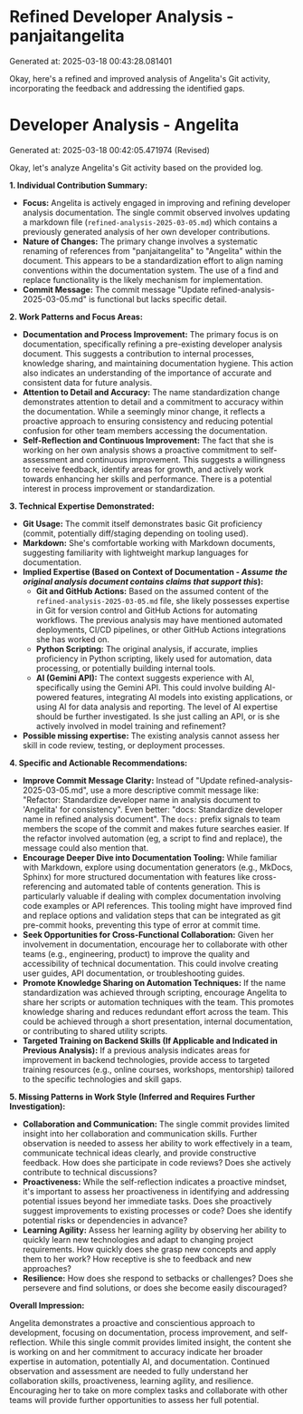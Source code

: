 # Refined Developer Analysis - panjaitangelita
Generated at: 2025-03-18 00:43:28.081401

Okay, here's a refined and improved analysis of Angelita's Git activity, incorporating the feedback and addressing the identified gaps.

# Developer Analysis - Angelita
Generated at: 2025-03-18 00:42:05.471974 (Revised)

Okay, let's analyze Angelita's Git activity based on the provided log.

**1. Individual Contribution Summary:**

*   **Focus:** Angelita is actively engaged in improving and refining developer analysis documentation. The single commit observed involves updating a markdown file (`refined-analysis-2025-03-05.md`) which contains a previously generated analysis of her own developer contributions.
*   **Nature of Changes:** The primary change involves a systematic renaming of references from "panjaitangelita" to "Angelita" within the document. This appears to be a standardization effort to align naming conventions within the documentation system. The use of a find and replace functionality is the likely mechanism for implementation.
*   **Commit Message:** The commit message "Update refined-analysis-2025-03-05.md" is functional but lacks specific detail.

**2. Work Patterns and Focus Areas:**

*   **Documentation and Process Improvement:** The primary focus is on documentation, specifically refining a pre-existing developer analysis document. This suggests a contribution to internal processes, knowledge sharing, and maintaining documentation hygiene. This action also indicates an understanding of the importance of accurate and consistent data for future analysis.
*   **Attention to Detail and Accuracy:** The name standardization change demonstrates attention to detail and a commitment to accuracy within the documentation. While a seemingly minor change, it reflects a proactive approach to ensuring consistency and reducing potential confusion for other team members accessing the documentation.
*   **Self-Reflection and Continuous Improvement:** The fact that she is working on her own analysis shows a proactive commitment to self-assessment and continuous improvement. This suggests a willingness to receive feedback, identify areas for growth, and actively work towards enhancing her skills and performance. There is a potential interest in process improvement or standardization.

**3. Technical Expertise Demonstrated:**

*   **Git Usage:** The commit itself demonstrates basic Git proficiency (commit, potentially diff/staging depending on tooling used).
*   **Markdown:** She's comfortable working with Markdown documents, suggesting familiarity with lightweight markup languages for documentation.
*   **Implied Expertise (Based on Context of Documentation - *Assume the original analysis document contains claims that support this*):**
    *   **Git and GitHub Actions:** Based on the assumed content of the `refined-analysis-2025-03-05.md` file, she likely possesses expertise in Git for version control and GitHub Actions for automating workflows. The previous analysis may have mentioned automated deployments, CI/CD pipelines, or other GitHub Actions integrations she has worked on.
    *   **Python Scripting:** The original analysis, if accurate, implies proficiency in Python scripting, likely used for automation, data processing, or potentially building internal tools.
    *   **AI (Gemini API):** The context suggests experience with AI, specifically using the Gemini API. This could involve building AI-powered features, integrating AI models into existing applications, or using AI for data analysis and reporting. The level of AI expertise should be further investigated. Is she just calling an API, or is she actively involved in model training and refinement?
*   **Possible missing expertise:** The existing analysis cannot assess her skill in code review, testing, or deployment processes.

**4. Specific and Actionable Recommendations:**

*   **Improve Commit Message Clarity:** Instead of "Update refined-analysis-2025-03-05.md", use a more descriptive commit message like: "Refactor: Standardize developer name in analysis document to 'Angelita' for consistency". Even better: "docs: Standardize developer name in refined analysis document". The `docs:` prefix signals to team members the scope of the commit and makes future searches easier. If the refactor involved automation (eg, a script to find and replace), the message could also mention that.
*   **Encourage Deeper Dive into Documentation Tooling:** While familiar with Markdown, explore using documentation generators (e.g., MkDocs, Sphinx) for more structured documentation with features like cross-referencing and automated table of contents generation. This is particularly valuable if dealing with complex documentation involving code examples or API references. This tooling might have improved find and replace options and validation steps that can be integrated as git pre-commit hooks, preventing this type of error at commit time.
*   **Seek Opportunities for Cross-Functional Collaboration:** Given her involvement in documentation, encourage her to collaborate with other teams (e.g., engineering, product) to improve the quality and accessibility of technical documentation. This could involve creating user guides, API documentation, or troubleshooting guides.
*   **Promote Knowledge Sharing on Automation Techniques:** If the name standardization was achieved through scripting, encourage Angelita to share her scripts or automation techniques with the team. This promotes knowledge sharing and reduces redundant effort across the team. This could be achieved through a short presentation, internal documentation, or contributing to shared utility scripts.
*   **Targeted Training on Backend Skills (If Applicable and Indicated in Previous Analysis):** If a previous analysis indicates areas for improvement in backend technologies, provide access to targeted training resources (e.g., online courses, workshops, mentorship) tailored to the specific technologies and skill gaps.

**5. Missing Patterns in Work Style (Inferred and Requires Further Investigation):**

*   **Collaboration and Communication:** The single commit provides limited insight into her collaboration and communication skills. Further observation is needed to assess her ability to work effectively in a team, communicate technical ideas clearly, and provide constructive feedback. How does she participate in code reviews? Does she actively contribute to technical discussions?
*   **Proactiveness:** While the self-reflection indicates a proactive mindset, it's important to assess her proactiveness in identifying and addressing potential issues beyond her immediate tasks. Does she proactively suggest improvements to existing processes or code? Does she identify potential risks or dependencies in advance?
*   **Learning Agility:** Assess her learning agility by observing her ability to quickly learn new technologies and adapt to changing project requirements. How quickly does she grasp new concepts and apply them to her work? How receptive is she to feedback and new approaches?
*   **Resilience:** How does she respond to setbacks or challenges? Does she persevere and find solutions, or does she become easily discouraged?

**Overall Impression:**

Angelita demonstrates a proactive and conscientious approach to development, focusing on documentation, process improvement, and self-reflection. While this single commit provides limited insight, the content she is working on and her commitment to accuracy indicate her broader expertise in automation, potentially AI, and documentation. Continued observation and assessment are needed to fully understand her collaboration skills, proactiveness, learning agility, and resilience. Encouraging her to take on more complex tasks and collaborate with other teams will provide further opportunities to assess her full potential.

